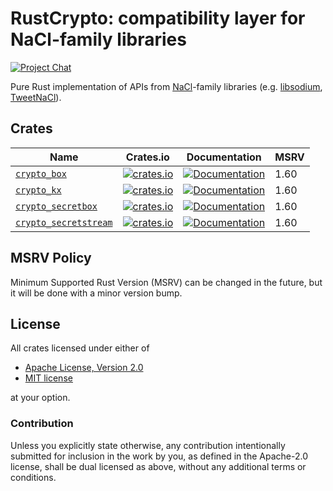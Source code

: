 # RustCrypto: compatibility layer for NaCl-family libraries

[![Project Chat][chat-image]][chat-link]

Pure Rust implementation of APIs from [NaCl]-family libraries
(e.g. [libsodium], [TweetNaCl]).

## Crates

| Name                                                                                               | Crates.io                                                                                                             | Documentation                                                                                          | MSRV |
| -------------------------------------------------------------------------------------------------- | --------------------------------------------------------------------------------------------------------------------- | ------------------------------------------------------------------------------------------------------ |------|
| [`crypto_box`](https://github.com/RustCrypto/nacl-compat/tree/master/crypto_box)                   | [![crates.io](https://img.shields.io/crates/v/crypto_box.svg)](https://crates.io/crates/crypto_box)                   | [![Documentation](https://docs.rs/crypto_box/badge.svg)](https://docs.rs/crypto_box)                   | 1.60 |
| [`crypto_kx`](https://github.com/RustCrypto/nacl-compat/tree/master/crypto_kx)                     | [![crates.io](https://img.shields.io/crates/v/crypto_kx.svg)](https://crates.io/crates/crypto_kx)                     | [![Documentation](https://docs.rs/crypto_kx/badge.svg)](https://docs.rs/crypto_kx)                     | 1.60 |
| [`crypto_secretbox`](https://github.com/RustCrypto/nacl-compat/tree/master/crypto_secretbox)       | [![crates.io](https://img.shields.io/crates/v/crypto_secretbox.svg)](https://crates.io/crates/crypto_secretbox)       | [![Documentation](https://docs.rs/crypto_secretbox/badge.svg)](https://docs.rs/crypto_secretbox) | 1.60 |
| [`crypto_secretstream`](https://github.com/RustCrypto/nacl-compat/tree/master/crypto_secretstream) | [![crates.io](https://img.shields.io/crates/v/crypto_secretstream.svg)](https://crates.io/crates/crypto_secretstream) | [![Documentation](https://docs.rs/crypto_secretstream/badge.svg)](https://docs.rs/crypto_secretstream) | 1.60 |

## MSRV Policy

Minimum Supported Rust Version (MSRV) can be changed in the future, but it will be
done with a minor version bump.

## License

All crates licensed under either of

- [Apache License, Version 2.0](http://www.apache.org/licenses/LICENSE-2.0)
- [MIT license](http://opensource.org/licenses/MIT)

at your option.

### Contribution

Unless you explicitly state otherwise, any contribution intentionally submitted
for inclusion in the work by you, as defined in the Apache-2.0 license, shall be
dual licensed as above, without any additional terms or conditions.

[//]: # "badges"
[chat-image]: https://img.shields.io/badge/zulip-join_chat-blue.svg
[chat-link]: https://rustcrypto.zulipchat.com/#all_messages

[//]: # "general links"
[nacl]: https://nacl.cr.yp.to
[libsodium]: https://doc.libsodium.org
[tweetnacl]: https://tweetnacl.cr.yp.to
